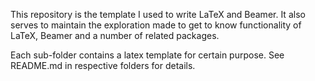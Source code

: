 This repository is the template I used to write LaTeX and Beamer. It also serves
to maintain the exploration made to get to know functionality of LaTeX, Beamer
and a number of related packages.

Each sub-folder contains a latex template for certain purpose. See README.md in
respective folders for details.
